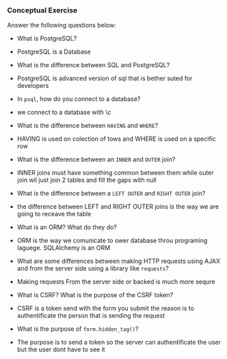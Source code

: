 ### Conceptual Exercise

Answer the following questions below:

- What is PostgreSQL?
* PostgreSQL is a Database
- What is the difference between SQL and PostgreSQL?
* PostgreSQL is advanced version of sql that is bether suted for developers
- In `psql`, how do you connect to a database?
* we connect to a database with \c
- What is the difference between `HAVING` and `WHERE`?
* HAVING is used on colection of tows and WHERE is used on a specific row
- What is the difference between an `INNER` and `OUTER` join?
* INNER joins must have something common between them while outer join wil just join 2 tables and fill the gaps with null
- What is the difference between a `LEFT OUTER` and `RIGHT OUTER` join?
* the difference between LEFT and RIGHT OUTER joins is the way we are going to receave the table 
- What is an ORM? What do they do?
* ORM is the way we comunicate to ower database throu programing laguege. SQLAlchemy is an ORM
- What are some differences between making HTTP requests using AJAX 
  and from the server side using a library like `requests`?
* Making requests From the server side or backed is much more sequre
- What is CSRF? What is the purpose of the CSRF token?
* CSRF is a token send with the form you submit the reason is to authentificate the person that is sending the request
- What is the purpose of `form.hidden_tag()`?
* The purpose is to send a token so the server can authentificate the user but the user dont have to see it
